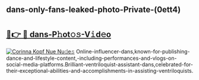 ## dans-only-fans​-leaked-photo​-Private-(0ett4)


# <h2><a href="https://mediaupload.pro?title=dans&ref=git">🔗👉 🔴 dans-P𝚑ot𝚘𝚜-V𝚒d𝚎o</a></h2>

[![Corinna Kopf Nue Nu𝚍e𝚜](https://i.imgur.com/0qMVB7G.gif)](https://mediaupload.pro?title=dans&ref=git)
Online-influencer-dans,known-for-publishing-dance-and-lifestyle-content,-including-performances-and-vlogs-on-social-media-platforms.Brilliant-ventriloquist-assistant-dans,celebrated-for-their-exceptional-abilities-and-accomplishments-in-assisting-ventriloquists.  